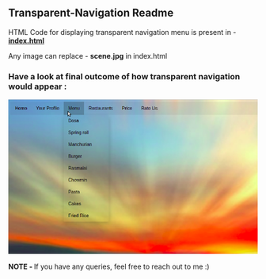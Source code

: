 ## Transparent-Navigation Readme

HTML Code for displaying transparent navigation menu is present in - <a href="https://github.com/anchal-gupta/Transparent-Navigation/blob/master/index.html"><b>index.html</b></a>

Any image can replace - <b>scene.jpg</b> in index.html <br>

 ### Have a look at final outcome of how transparent navigation would appear :

![Demo](https://github.com/anchal-gupta/Transparent-Navigation/blob/master/img/Screenshot%20from%202020-09-24%2015-02-08.png)

<b>NOTE - </b>If you have any queries, feel free to reach out to me :)
